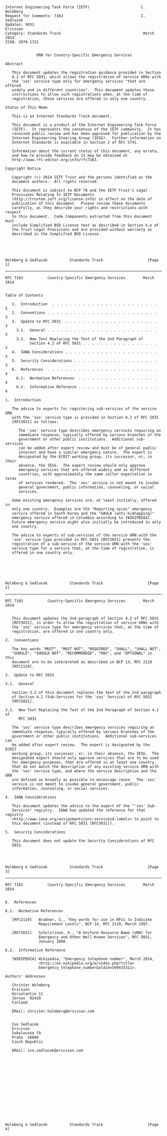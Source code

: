     Internet Engineering Task Force (IETF)                       C. Holmberg
    Request for Comments: 7163                                   I. Sedlacek
    Updates: 5031                                                   Ericsson
    Category: Standards Track                                     March 2014
    ISSN: 2070-1721


                  URN for Country-Specific Emergency Services

    Abstract

       This document updates the registration guidance provided in Section
       4.2 of RFC 5031, which allows the registration of service URNs with
       the 'sos' service type only for emergency services "that are offered
       widely and in different countries".  This document updates those
       instructions to allow such registrations when, at the time of
       registration, those services are offered in only one country.

    Status of This Memo

       This is an Internet Standards Track document.

       This document is a product of the Internet Engineering Task Force
       (IETF).  It represents the consensus of the IETF community.  It has
       received public review and has been approved for publication by the
       Internet Engineering Steering Group (IESG).  Further information on
       Internet Standards is available in Section 2 of RFC 5741.

       Information about the current status of this document, any errata,
       and how to provide feedback on it may be obtained at
       http://www.rfc-editor.org/info/rfc7163.

    Copyright Notice

       Copyright (c) 2014 IETF Trust and the persons identified as the
       document authors.  All rights reserved.

       This document is subject to BCP 78 and the IETF Trust's Legal
       Provisions Relating to IETF Documents
       (http://trustee.ietf.org/license-info) in effect on the date of
       publication of this document.  Please review these documents
       carefully, as they describe your rights and restrictions with respect
       to this document.  Code Components extracted from this document must
       include Simplified BSD License text as described in Section 4.e of
       the Trust Legal Provisions and are provided without warranty as
       described in the Simplified BSD License.





    Holmberg & Sedlacek          Standards Track                    [Page 1]

------------------------------------------------------------------------

``` newpage
RFC 7163           Country-Specific Emergency Services        March 2014


Table of Contents

   1.  Introduction  . . . . . . . . . . . . . . . . . . . . . . . .   2
   2.  Conventions . . . . . . . . . . . . . . . . . . . . . . . . .   3
   3.  Update to RFC 5031  . . . . . . . . . . . . . . . . . . . . .   3
     3.1.  General . . . . . . . . . . . . . . . . . . . . . . . . .   3
     3.2.  New Text Replacing the Text of the 2nd Paragraph of
           Section 4.2 of RFC 5031 . . . . . . . . . . . . . . . . .   3
   4.  IANA Considerations . . . . . . . . . . . . . . . . . . . . .   3
   5.  Security Considerations . . . . . . . . . . . . . . . . . . .   3
   6.  References  . . . . . . . . . . . . . . . . . . . . . . . . .   4
     6.1.  Normative References  . . . . . . . . . . . . . . . . . .   4
     6.2.  Informative Reference . . . . . . . . . . . . . . . . . .   4

1.  Introduction

   The advice to experts for registering sub-services of the service URN
   with the 'sos' service type is provided in Section 4.2 of RFC 5031
   [RFC5031] as follows:

      The 'sos' service type describes emergency services requiring an
      immediate response, typically offered by various branches of the
      government or other public institutions.  Additional sub-services
      can be added after expert review and must be of general public
      interest and have a similar emergency nature.  The expert is
      designated by the ECRIT working group, its successor, or, in their
      absence, the IESG.  The expert review should only approve
      emergency services that are offered widely and in different
      countries, with approximately the same caller expectation in terms
      of services rendered.  The 'sos' service is not meant to invoke
      general government, public information, counseling, or social
      services.

   Some existing emergency services are, at least initially, offered in
   only one country.  Examples are the "Reporting spies" emergency
   service offered in South Korea and the "GAULA (anti-kidnapping)"
   emergency service offered in Colombia according to [WIKIPEDIA].
   Future emergency service might also initially be introduced in only
   one country.

   The advice to experts of sub-services of the service URN with the
   'sos' service type provided in RFC 5031 [RFC5031] prevents the
   registration of a sub-service of the service URN with the 'sos'
   service type for a service that, at the time of registration, is
   offered in one country only.






Holmberg & Sedlacek          Standards Track                    [Page 2]
```

------------------------------------------------------------------------

``` newpage
RFC 7163           Country-Specific Emergency Services        March 2014


   This document updates the 2nd paragraph of Section 4.2 of RFC 5031
   [RFC5031], in order to allow the registration of service URNs with
   the 'sos' service type for emergency services that, at the time of
   registration, are offered in one country only.

2.  Conventions

   The key words "MUST", "MUST NOT", "REQUIRED", "SHALL", "SHALL NOT",
   "SHOULD", "SHOULD NOT", "RECOMMENDED", "MAY", and "OPTIONAL" in this
   document are to be interpreted as described in BCP 14, RFC 2119
   [RFC2119].

3.  Update to RFC 5031

3.1.  General

   Section 3.2 of this document replaces the text of the 2nd paragraph
   of Section 4.2 (Sub-Services for the 'sos' Service) of RFC 5031
   [RFC5031].

3.2.  New Text Replacing the Text of the 2nd Paragraph of Section 4.2 of
      RFC 5031

   The 'sos' service type describes emergency services requiring an
   immediate response, typically offered by various branches of the
   government or other public institutions.  Additional sub-services can
   be added after expert review.  The expert is designated by the ECRIT
   working group, its successor, or, in their absence, the IESG.  The
   designated expert should only approve services that are to be used
   for emergency purposes, that are offered in at least one country,
   that do not match the description of any existing service URN with
   the 'sos' service type, and where the service description and the URN
   are defined as broadly as possible to encourage reuse.  The 'sos'
   service is not meant to invoke general government, public
   information, counseling, or social services.

4.  IANA Considerations

   This document updates the advice to the expert of the "'sos' Sub-
   Services" registry.  IANA has updated the reference for that registry
   <http://www.iana.org/assignments/urn-serviceid-labels> to point to
   this document (instead of RFC 5031 [RFC5031]).

5.  Security Considerations

   This document does not update the Security Considerations of RFC
   5031.




Holmberg & Sedlacek          Standards Track                    [Page 3]
```

------------------------------------------------------------------------

``` newpage
RFC 7163           Country-Specific Emergency Services        March 2014


6.  References

6.1.  Normative References

   [RFC2119]   Bradner, S., "Key words for use in RFCs to Indicate
               Requirement Levels", BCP 14, RFC 2119, March 1997.

   [RFC5031]   Schulzrinne, H., "A Uniform Resource Name (URN) for
               Emergency and Other Well-Known Services", RFC 5031,
               January 2008.

6.2.  Informative Reference

   [WIKIPEDIA] Wikipedia, "Emergency telephone number", March 2014,
               <http://en.wikipedia.org/w/index.php?title=
               Emergency_telephone_number&oldid=599435311>.

Authors' Addresses

   Christer Holmberg
   Ericsson
   Hirsalantie 11
   Jorvas  02420
   Finland

   EMail: christer.holmberg@ericsson.com


   Ivo Sedlacek
   Ericsson
   Sokolovska 79
   Praha  18600
   Czech Republic

   EMail: ivo.sedlacek@ericsson.com
















Holmberg & Sedlacek          Standards Track                    [Page 4]
```
